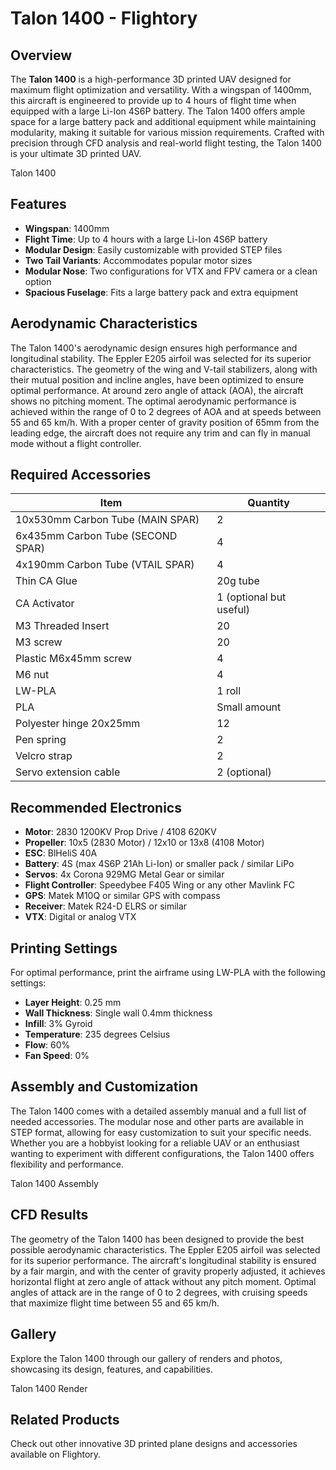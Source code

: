 # Talon 1400 - Flightory

## Overview

The **Talon 1400** is a high-performance 3D printed UAV designed for maximum flight optimization and versatility. With a wingspan of 1400mm, this aircraft is engineered to provide up to 4 hours of flight time when equipped with a large Li-Ion 4S6P battery. The Talon 1400 offers ample space for a large battery pack and additional equipment while maintaining modularity, making it suitable for various mission requirements. Crafted with precision through CFD analysis and real-world flight testing, the Talon 1400 is your ultimate 3D printed UAV.

Talon 1400

## Features

- **Wingspan**: 1400mm
- **Flight Time**: Up to 4 hours with a large Li-Ion 4S6P battery
- **Modular Design**: Easily customizable with provided STEP files
- **Two Tail Variants**: Accommodates popular motor sizes
- **Modular Nose**: Two configurations for VTX and FPV camera or a clean option
- **Spacious Fuselage**: Fits a large battery pack and extra equipment

## Aerodynamic Characteristics

The Talon 1400's aerodynamic design ensures high performance and longitudinal stability. The Eppler E205 airfoil was selected for its superior characteristics. The geometry of the wing and V-tail stabilizers, along with their mutual position and incline angles, have been optimized to ensure optimal performance. At around zero angle of attack (AOA), the aircraft shows no pitching moment. The optimal aerodynamic performance is achieved within the range of 0 to 2 degrees of AOA and at speeds between 55 and 65 km/h. With a proper center of gravity position of 65mm from the leading edge, the aircraft does not require any trim and can fly in manual mode without a flight controller.

## Required Accessories

| Item                              | Quantity                |
| --------------------------------- | ----------------------- |
| 10x530mm Carbon Tube (MAIN SPAR)  | 2                       |
| 6x435mm Carbon Tube (SECOND SPAR) | 4                       |
| 4x190mm Carbon Tube (VTAIL SPAR)  | 4                       |
| Thin CA Glue                      | 20g tube                |
| CA Activator                      | 1 (optional but useful) |
| M3 Threaded Insert                | 20                      |
| M3 screw                          | 20                      |
| Plastic M6x45mm screw             | 4                       |
| M6 nut                            | 4                       |
| LW-PLA                            | 1 roll                  |
| PLA                               | Small amount            |
| Polyester hinge 20x25mm           | 12                      |
| Pen spring                        | 2                       |
| Velcro strap                      | 2                       |
| Servo extension cable             | 2 (optional)            |

## Recommended Electronics

- **Motor**: 2830 1200KV Prop Drive / 4108 620KV
- **Propeller**: 10x5 (2830 Motor) / 12x10 or 13x8 (4108 Motor)
- **ESC**: BlHeliS 40A
- **Battery**: 4S (max 4S6P 21Ah Li-Ion) or smaller pack / similar LiPo
- **Servos**: 4x Corona 929MG Metal Gear or similar
- **Flight Controller**: Speedybee F405 Wing or any other Mavlink FC
- **GPS**: Matek M10Q or similar GPS with compass
- **Receiver**: Matek R24-D ELRS or similar
- **VTX**: Digital or analog VTX

## Printing Settings

For optimal performance, print the airframe using LW-PLA with the following settings:

- **Layer Height**: 0.25 mm
- **Wall Thickness**: Single wall 0.4mm thickness
- **Infill**: 3% Gyroid
- **Temperature**: 235 degrees Celsius
- **Flow**: 60%
- **Fan Speed**: 0%

## Assembly and Customization

The Talon 1400 comes with a detailed assembly manual and a full list of needed accessories. The modular nose and other parts are available in STEP format, allowing for easy customization to suit your specific needs. Whether you are a hobbyist looking for a reliable UAV or an enthusiast wanting to experiment with different configurations, the Talon 1400 offers flexibility and performance.

Talon 1400 Assembly

## CFD Results

The geometry of the Talon 1400 has been designed to provide the best possible aerodynamic characteristics. The Eppler E205 airfoil was selected for its superior performance. The aircraft's longitudinal stability is ensured by a fair margin, and with the center of gravity properly adjusted, it achieves horizontal flight at zero angle of attack without any pitch moment. Optimal angles of attack are in the range of 0 to 2 degrees, with cruising speeds that maximize flight time between 55 and 65 km/h.

## Gallery

Explore the Talon 1400 through our gallery of renders and photos, showcasing its design, features, and capabilities.

Talon 1400 Render

## Related Products

Check out other innovative 3D printed plane designs and accessories available on Flightory.
